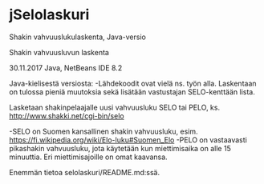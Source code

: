 # jSelolaskuri
Shakin vahvuuslukulaskenta, Java-versio

Shakin vahvuusluvun laskenta

30.11.2017 Java, NetBeans IDE 8.2

Java-kielisestä versiosta:
-Lähdekoodit ovat vielä ns. työn alla. Laskentaan on tulossa pieniä muutoksia sekä lisätään vastustajan SELO-kenttään lista.

Lasketaan shakinpelaajalle uusi vahvuusluku SELO tai PELO, ks. http://www.shakki.net/cgi-bin/selo

-SELO on Suomen kansallinen shakin vahvuusluku, esim. https://fi.wikipedia.org/wiki/Elo-luku#Suomen_Elo
-PELO on vastaavasti pikashakin vahvuusluku, jota käytetään kun miettimisaika on alle 15 minuuttia. Eri miettimisajoille on omat kaavansa.

Enemmän tietoa selolaskuri/README.md:ssä.
